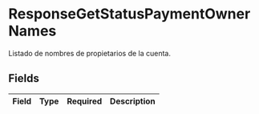 # ResponseGetStatusPaymentOwnerNames

Listado de nombres de propietarios de la cuenta.


## Fields

| Field       | Type        | Required    | Description |
| ----------- | ----------- | ----------- | ----------- |
